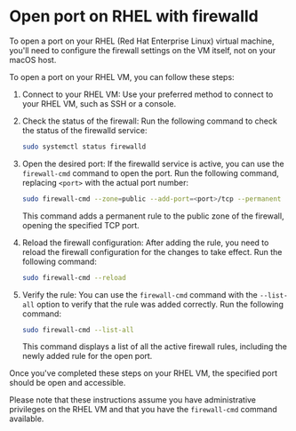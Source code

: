 # Open port on RHEL with firewalld

To open a port on your RHEL (Red Hat Enterprise Linux) virtual machine, you'll need to configure the firewall settings on the VM itself, not on your macOS host.

To open a port on your RHEL VM, you can follow these steps:

1. Connect to your RHEL VM: Use your preferred method to connect to your RHEL VM, such as SSH or a console.

2. Check the status of the firewall: Run the following command to check the status of the firewalld service:
   ```sh
   sudo systemctl status firewalld
   ```

3. Open the desired port: If the firewalld service is active, you can use the `firewall-cmd` command to open the port. Run the following command, replacing `<port>` with the actual port number:
   ```sh
   sudo firewall-cmd --zone=public --add-port=<port>/tcp --permanent
   ```

   This command adds a permanent rule to the public zone of the firewall, opening the specified TCP port.

4. Reload the firewall configuration: After adding the rule, you need to reload the firewall configuration for the changes to take effect. Run the following command:
   ```sh
   sudo firewall-cmd --reload
   ```

5. Verify the rule: You can use the `firewall-cmd` command with the `--list-all` option to verify that the rule was added correctly. Run the following command:
   ```sh
   sudo firewall-cmd --list-all
   ```

   This command displays a list of all the active firewall rules, including the newly added rule for the open port.

Once you've completed these steps on your RHEL VM, the specified port should be open and accessible.

Please note that these instructions assume you have administrative privileges on the RHEL VM and that you have the `firewall-cmd` command available.
